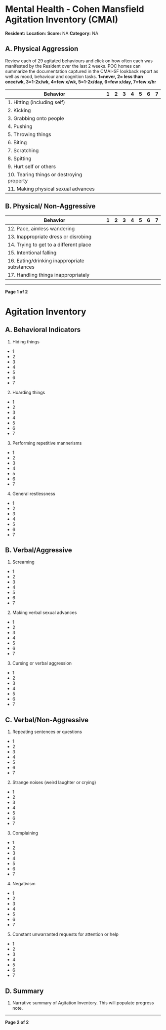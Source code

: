 # Mental Health - Cohen Mansfield Agitation Inventory (CMAI)

**Resident:**                       **Location:**                        **Score:** NA
**Category:** NA

## A. Physical Aggression
Review each of 29 agitated behaviours and click on how often each was manifested by the Resident over the last 2 weeks. POC homes can summarize the documentation captured in the CMAI-SF lookback report as well as mood, behaviour and cognition tasks.
**1=never, 2= less than once/wk, 3=1-2x/wk, 4=few x/wk, 5=1-2x/day, 6=few x/day, 7=few x/hr**

| Behavior                                          | 1 | 2 | 3 | 4 | 5 | 6 | 7 |
|---------------------------------------------------|---|---|---|---|---|---|---|
| 1. Hitting (including self)                       |   |   |   |   |   |   |   |
| 2. Kicking                                        |   |   |   |   |   |   |   |
| 3. Grabbing onto people                           |   |   |   |   |   |   |   |
| 4. Pushing                                        |   |   |   |   |   |   |   |
| 5. Throwing things                                |   |   |   |   |   |   |   |
| 6. Biting                                         |   |   |   |   |   |   |   |
| 7. Scratching                                     |   |   |   |   |   |   |   |
| 8. Spitting                                       |   |   |   |   |   |   |   |
| 9. Hurt self or others                            |   |   |   |   |   |   |   |
| 10. Tearing things or destroying property         |   |   |   |   |   |   |   |
| 11. Making physical sexual advances                |   |   |   |   |   |   |   |

## B. Physical/ Non-Aggressive
| Behavior                                          | 1 | 2 | 3 | 4 | 5 | 6 | 7 |
|---------------------------------------------------|---|---|---|---|---|---|---|
| 12. Pace, aimless wandering                        |   |   |   |   |   |   |   |
| 13. Inappropriate dress or disrobing              |   |   |   |   |   |   |   |
| 14. Trying to get to a different place            |   |   |   |   |   |   |   |
| 15. Intentional falling                            |   |   |   |   |   |   |   |
| 16. Eating/drinking inappropriate substances       |   |   |   |   |   |   |   |
| 17. Handling things inappropriately                |   |   |   |   |   |   |   |

----

**Page 1 of 2**

# Agitation Inventory

## A. Behavioral Indicators

1. Hiding things
- 1
- 2
- 3
- 4
- 5
- 6
- 7

2. Hoarding things
- 1
- 2
- 3
- 4
- 5
- 6
- 7

3. Performing repetitive mannerisms
- 1
- 2
- 3
- 4
- 5
- 6
- 7

4. General restlessness
- 1
- 2
- 3
- 4
- 5
- 6
- 7

## B. Verbal/Aggressive

1. Screaming
- 1
- 2
- 3
- 4
- 5
- 6
- 7

2. Making verbal sexual advances
- 1
- 2
- 3
- 4
- 5
- 6
- 7

3. Cursing or verbal aggression
- 1
- 2
- 3
- 4
- 5
- 6
- 7

## C. Verbal/Non-Aggressive

1. Repeating sentences or questions
- 1
- 2
- 3
- 4
- 5
- 6
- 7

2. Strange noises (weird laughter or crying)
- 1
- 2
- 3
- 4
- 5
- 6
- 7

3. Complaining
- 1
- 2
- 3
- 4
- 5
- 6
- 7

4. Negativism
- 1
- 2
- 3
- 4
- 5
- 6
- 7

5. Constant unwarranted requests for attention or help
- 1
- 2
- 3
- 4
- 5
- 6
- 7

## D. Summary

1. Narrative summary of Agitation Inventory. This will populate progress note.

----

**Page 2 of 2**
